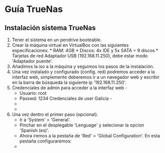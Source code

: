 # Guía TrueNas
## Instalación sistema TrueNas
  1. Tener el sistema en un pendrive booteable.
  2. Crear la máquina virtual en VirtualBox con las siguientes especificaciones:
    * RAM: 4GB
    * Discos: 4x IDE y 5x SATA = 9 discos
    * Tarjetas de red Adaptador USB (192.168.11.250), debe estar modo 'Adaptador puente'.
  3. Añadimos la iso a la máquina y seguimos los pasos de la instalación.
  4. Una vez instalado y configurado (config. red) podremos acceder a la interfaz web, simplemente deberemos ir a un navegador web y escribir en la barra de búsqueda
     la siguiente ip '192.168.11.250'.
  5. Credenciales de admin para acceder a la interfaz web - 
      * Usuario: root 
      * Passwd: 1234
     Credenciales de user Galicia -
      * 
      *
  6. Una vez dentro el primer paso (opcional). 
      * Ir a 'System' > 'General'.
      * Pinchar en el desplegable 'Lenguage' y selecionar la opcion 'Spanish (es)'.
      * Ahora iremos a la pestaña de 'Red' > 'Global Configuration'. En esta pestaña configuraremos:
      * 
